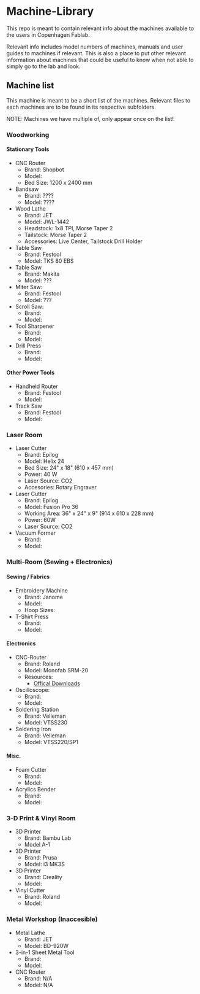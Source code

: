 ﻿# Machine-Library

This repo is meant to contain relevant info about the machines available to the users in Copenhagen Fablab.

Relevant info includes model numbers of machines, manuals and user guides to machines if relevant. This is also a place to put other relevant information about machines that could be useful to know when not able to simply go to the lab and look.

## Machine list

This machine is meant to be a short list of the machines. Relevant files to each machines are to be found in its respective subfolders

NOTE: Machines we have multiple of, only appear once on the list!

### Woodworking

#### Stationary Tools

- CNC Router
  - Brand: Shopbot
  - Model:
  - Bed Size: 1200 x 2400 mm
- Bandsaw
  - Brand: ????
  - Model: ????
- Wood Lathe
  - Brand: JET
  - Model: JWL-1442
  - Headstock: 1x8 TPI, Morse Taper 2
  - Tailstock: Morse Taper 2
  - Accessories: Live Center, Tailstock Drill Holder
- Table Saw
  - Brand: Festool
  - Model: TKS 80 EBS
- Table Saw
  - Brand: Makita
  - Model: ???
- Miter Saw:
  - Brand: Festool
  - Model: ???
- Scroll Saw:
  - Brand:
  - Model:
- Tool Sharpener
  - Brand:
  - Model:
- Drill Press
  - Brand:
  - Model:

#### Other Power Tools

- Handheld Router
  - Brand: Festool
  - Model:
- Track Saw
  - Brand: Festool
  - Model:

### Laser Room

- Laser Cutter
  - Brand: Epilog
  - Model: Helix 24
  - Bed Size: 24" x 18" (610 x 457 mm)
  - Power: 40 W
  - Laser Source: CO2
  - Accesories: Rotary Engraver
- Laser Cutter
  - Brand: Epilog
  - Model: Fusion Pro 36
  - Working Area: 36" x 24" x 9" (914 x 610 x 228 mm)
  - Power: 60W
  - Laser Source: CO2
- Vacuum Former
  - Brand:
  - Model:

### Multi-Room (Sewing + Electronics)

#### Sewing / Fabrics
- Embroidery Machine
  - Brand: Janome
  - Model:
  - Hoop Sizes:
- T-Shirt Press
  - Brand:
  - Model:
 
#### Electronics
- CNC-Router
  - Brand: Roland
  - Model: Monofab SRM-20
  - Resources:
    - [Offical Downloads](https://downloadcenter.rolanddg.com/SRM-20)
- Oscilloscope:
  - Brand:
  - Model:
- Soldering Station
  - Brand: Velleman
  - Model: VTSS230
- Soldering Iron
  - Brand: Velleman
  - Model: VTSS220/SP1
  
#### Misc.
- Foam Cutter
  - Brand:
  - Model:
- Acrylics Bender
  - Brand:
  - Model:

### 3-D Print & Vinyl Room

- 3D Printer
  - Brand: Bambu Lab
  - Model A-1
- 3D Printer
  - Brand: Prusa
  - Model: i3 MK3S
- 3D Printer
  - Brand: Creality
  - Model:
- Vinyl Cutter
  - Brand: Roland
  - Model:

### Metal Workshop (Inaccesible)

- Metal Lathe
  - Brand: JET
  - Model: BD-920W
- 3-in-1 Sheet Metal Tool
  - Brand:
  - Model:
- CNC Router
  - Brand: N/A
  - Model: N/A
